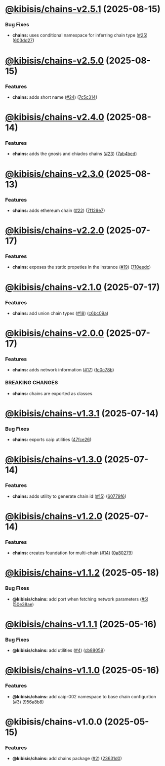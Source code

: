 # [@kibisis/chains-v2.5.1](https://github.com/kibis-is/toolkit/compare/@kibisis/chains-v2.5.0...@kibisis/chains-v2.5.1) (2025-08-15)


### Bug Fixes

* **chains:** uses conditional namespace for inferring chain type ([#25](https://github.com/kibis-is/toolkit/issues/25)) ([603dd27](https://github.com/kibis-is/toolkit/commit/603dd27a47ebce40b93bda2e75eeae6a32a97f69))

# [@kibisis/chains-v2.5.0](https://github.com/kibis-is/toolkit/compare/@kibisis/chains-v2.4.0...@kibisis/chains-v2.5.0) (2025-08-15)


### Features

* **chains:** adds short name ([#24](https://github.com/kibis-is/toolkit/issues/24)) ([7c5c314](https://github.com/kibis-is/toolkit/commit/7c5c31458b0c13bc424ec8011a91d7f4abc9cdea))

# [@kibisis/chains-v2.4.0](https://github.com/kibis-is/toolkit/compare/@kibisis/chains-v2.3.0...@kibisis/chains-v2.4.0) (2025-08-14)


### Features

* **chains:** adds the gnosis and chiados chains ([#23](https://github.com/kibis-is/toolkit/issues/23)) ([7ab4bed](https://github.com/kibis-is/toolkit/commit/7ab4bedcf520756c92c4ea10dfd3511816ca43c9))

# [@kibisis/chains-v2.3.0](https://github.com/kibis-is/toolkit/compare/@kibisis/chains-v2.2.0...@kibisis/chains-v2.3.0) (2025-08-13)


### Features

* **chains:** adds ethereum chain ([#22](https://github.com/kibis-is/toolkit/issues/22)) ([7f129e7](https://github.com/kibis-is/toolkit/commit/7f129e72f4d1f8b46ccc2601c2fe3d6ed483478b))

# [@kibisis/chains-v2.2.0](https://github.com/kibis-is/toolkit/compare/@kibisis/chains-v2.1.0...@kibisis/chains-v2.2.0) (2025-07-17)


### Features

* **chains:** exposes the static propeties in the instance ([#19](https://github.com/kibis-is/toolkit/issues/19)) ([710eedc](https://github.com/kibis-is/toolkit/commit/710eedcab0e041f781d8f42a4cd2172c11771794))

# [@kibisis/chains-v2.1.0](https://github.com/kibis-is/toolkit/compare/@kibisis/chains-v2.0.0...@kibisis/chains-v2.1.0) (2025-07-17)


### Features

* **chains:** add union chain types ([#18](https://github.com/kibis-is/toolkit/issues/18)) ([c6bc09a](https://github.com/kibis-is/toolkit/commit/c6bc09a6c06c5ef08ec8c299dbae4d6ea504ca8c))

# [@kibisis/chains-v2.0.0](https://github.com/kibis-is/toolkit/compare/@kibisis/chains-v1.3.1...@kibisis/chains-v2.0.0) (2025-07-17)


### Features

* **chains:** adds network information ([#17](https://github.com/kibis-is/toolkit/issues/17)) ([fc0c78b](https://github.com/kibis-is/toolkit/commit/fc0c78b57cb2a27233e8caaee77ec7e2fd26ea17))


### BREAKING CHANGES

* **chains:** chains are exported as classes

# [@kibisis/chains-v1.3.1](https://github.com/kibis-is/toolkit/compare/@kibisis/chains-v1.3.0...@kibisis/chains-v1.3.1) (2025-07-14)


### Bug Fixes

* **chains:** exports caip utilities ([47fce26](https://github.com/kibis-is/toolkit/commit/47fce265ce509a80463b7393e30938e4cd268610))

# [@kibisis/chains-v1.3.0](https://github.com/kibis-is/toolkit/compare/@kibisis/chains-v1.2.0...@kibisis/chains-v1.3.0) (2025-07-14)


### Features

* **chains:** adds utility to generate chain id ([#15](https://github.com/kibis-is/toolkit/issues/15)) ([60779f6](https://github.com/kibis-is/toolkit/commit/60779f65e87c37e2b10751ecfda4d9459f08e8de))

# [@kibisis/chains-v1.2.0](https://github.com/kibis-is/toolkit/compare/@kibisis/chains-v1.1.2...@kibisis/chains-v1.2.0) (2025-07-14)


### Features

* **chains:** creates foundation for multi-chain ([#14](https://github.com/kibis-is/toolkit/issues/14)) ([0a80279](https://github.com/kibis-is/toolkit/commit/0a80279201ba5f7846a23f8e5ef4f2f67189e8fb))

# [@kibisis/chains-v1.1.2](https://github.com/kibis-is/toolkit/compare/@kibisis/chains-v1.1.1...@kibisis/chains-v1.1.2) (2025-05-18)


### Bug Fixes

* **@kibisis/chains:** add port when fetching network parameters ([#5](https://github.com/kibis-is/toolkit/issues/5)) ([50e38ae](https://github.com/kibis-is/toolkit/commit/50e38aee4615fe2e480a4f2ebe77d498d28385d2))

# [@kibisis/chains-v1.1.1](https://github.com/kibis-is/toolkit/compare/@kibisis/chains-v1.1.0...@kibisis/chains-v1.1.1) (2025-05-16)


### Bug Fixes

* **@kibisis/chains:** add utilities ([#4](https://github.com/kibis-is/toolkit/issues/4)) ([cb88059](https://github.com/kibis-is/toolkit/commit/cb8805981deeabe0a7e1dee88d3777e21a7f5b3c))

# [@kibisis/chains-v1.1.0](https://github.com/kibis-is/toolkit/compare/@kibisis/chains-v1.0.0...@kibisis/chains-v1.1.0) (2025-05-16)


### Features

* **@kibisis/chains:** add caip-002 namespace to base chain configurtion ([#3](https://github.com/kibis-is/toolkit/issues/3)) ([956a8b8](https://github.com/kibis-is/toolkit/commit/956a8b8035f6b979e231f4f81f56266ba0d44aa4))

# @kibisis/chains-v1.0.0 (2025-05-15)


### Features

* **@kibisis/chains:** add chains package ([#2](https://github.com/kibis-is/toolkit/issues/2)) ([23631d0](https://github.com/kibis-is/toolkit/commit/23631d0e08673aad346994857274aa94ee3ab146))
